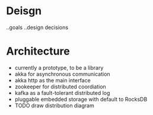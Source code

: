 # Deisgn 


..goals
..design decisions

# Architecture 

- currently a prototype, to be a library
- akka for asynchronous communication 
- akka http as the main interface
- zookeeper for distributed coordiation
- kafka as a fault-tolerant distributed log 
- pluggable embedded storage with default to RocksDB
- TODO draw distribution diagram
